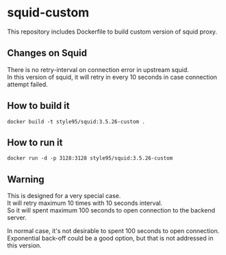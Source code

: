 # squid-custom
This repository includes Dockerfile to build custom version of squid proxy.

## Changes on Squid
There is no retry-interval on connection error in upstream squid.<br>
In this version of squid, it will retry in every 10 seconds in case connection attempt failed.


## How to build it

```
docker build -t style95/squid:3.5.26-custom .
```

## How to run it

```
docker run -d -p 3128:3128 style95/squid:3.5.26-custom
```

## Warning

This is designed for a very special case.<br>
It will retry maximum 10 times with 10 seconds interval.<br>
So it will spent maximum 100 seconds to open connection to the backend server.

In normal case, it's not desirable to spent 100 seconds to open connection.<br>
Exponential back-off could be a good option, but that is not addressed in this version.

